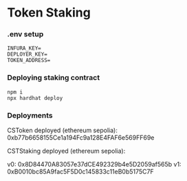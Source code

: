# Token Staking

### .env setup

```
INFURA_KEY=
DEPLOYER_KEY=
TOKEN_ADDRESS=
```

### Deploying staking contract

```shell
npm i
npx hardhat deploy
```

### Deployments

CSToken deployed (ethereum sepolia): 0xb77b6658155Ce1a194Fc9a128E4FAF6e569FF69e

CSTStaking deployed (ethereum sepolia):

v0: 0x8D84470A83057e37dCE492329b4e5D2059af565b
v1: 0xB0010bc85A9fac5F5D0c145833c11eB0b5175C7F
